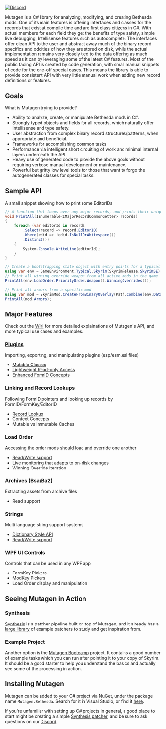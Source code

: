 [![Discord](https://discordapp.com/api/guilds/759302581448474626/widget.png)](https://discord.gg/53KMEsW)

Mutagen is a C# library for analyzing, modifying, and creating Bethesda mods. One of its main features is offering interfaces and classes for the records that exist at compile time and are first class citizens in C#. With actual members for each field they get the benefits of type safety, simple live debugging, Intellisense features such as autocomplete. The interfaces offer clean API to the user and abstract away much of the binary record specifics and oddities of how they are stored on disk, while the actual implementation remains very closely tied to the data offering as much speed as it can by leveraging some of the latest C# features. Most of the public facing API is created by code generation, with small manual snippets of code for the one-off special cases. This means the library is able to provide consistent API with very little manual work when adding new record definitions or features.

## Goals
What is Mutagen trying to provide?
- Ability to analyze, create, or manipulate Bethesda mods in C#.
- Strongly typed objects and fields for all records, which naturally offer Intellisense and type safety.
- User abstraction from complex binary record structures/patterns, when appropriate and beneficial.
- Frameworks for accomplishing common tasks
- Performance via intelligent short circuiting of work and minimal internal layers underneath the API.
- Heavy use of generated code to provide the above goals without requiring verbose manual development or maintenance.
- Powerful but gritty low level tools for those that want to forgo the autogenerated classes for special tasks.

## Sample API
A small snippet showing how to print some EditorIDs
```csharp
// A function that loops over any major records, and prints their unique EditorIDs
void PrintAll(IEnumerable<IMajorRecordCommonGetter> records)
{
    foreach (var editorId in records
        .Select(record => record.EditorID)
        .Where(edid => !edid.IsNullOrWhitespace())
        .Distinct())
    {
        System.Console.WriteLine(editorId);
    }
}

// Create a bootstrapping state object with entry points for a typical installation
using var env = GameEnvironment.Typical.Skyrim(SkyrimRelease.SkyrimSE);
// Print all winning override weapon from all active mods in the game
PrintAll(env.LoadOrder.PriorityOrder.Weapon().WinningOverrides());

// Print all armors from a specific mod
using var mod = SkyrimMod.CreateFromBinaryOverlay(Path.Combine(env.DataFolderPath, "MyMod.esp"));
PrintAll(mod.Armors);
```

## Major Features
Check out the [Wiki](https://github.com/Mutagen-Modding/Mutagen/wiki) for more detailed explainations of Mutagen's API, and more typical use cases and examples.
### [Plugins](https://github.com/Mutagen-Modding/Mutagen/wiki/Plugin-Record-Suite)
Importing, exporting, and manipulating plugins (esp/esm.esl files)
 - [Mutable Classes](https://github.com/Mutagen-Modding/Mutagen/wiki/Generated-Classes)
 - [Lightweight Read-only Access](https://github.com/Mutagen-Modding/Mutagen/wiki/Binary-Overlay)
 - [Enhanced FormID Concepts](https://github.com/Mutagen-Modding/Mutagen/wiki/ModKey%2C-FormKey%2C-FormLink)
### Linking and Record Lookups
Following FormID pointers and looking up records by FormID/FormKey/EditorID
 - [Record Lookup](https://github.com/Mutagen-Modding/Mutagen/wiki/LinkCache---Record-Lookup#querying-a-linkcache)
 - Context Concepts
 - Mutable vs Immutable Caches
### Load Order
Accessing the order mods should load and override one another
 - [Read/Write support](https://github.com/Mutagen-Modding/Mutagen/wiki/Load-Orders-and-Winning-Overrides)
 - Live monitoring that adapts to on-disk changes
 - Winning Override Iteration
### Archives (Bsa/Ba2)
Extracting assets from archive files
 - Read support
### Strings
Multi language string support systems
 - [Dictionary Style API](https://github.com/Mutagen-Modding/Mutagen/wiki/Translated-Strings#translatedstring)
 - [Read/Write support](https://github.com/Mutagen-Modding/Mutagen/wiki/Translated-Strings#stringslookupoverlay)
### WPF UI Controls
Controls that can be used in any WPF app
 - FormKey Pickers
 - ModKey Pickers
 - Load Order display and manipulation

## Seeing Mutagen in Action
### Synthesis
[Synthesis](https://github.com/Mutagen-Modding/Synthesis) is a patcher pipeline built on top of Mutagen, and it already has a [large library](https://github.com/Mutagen-Modding/Synthesis/network/dependents?package_id=UGFja2FnZS0xMzg1MjY1MjYz) of example patchers to study and get inspiration from.

### Example Project
Another option is the [Mutagen Bootcamp](https://github.com/Mutagen-Modding/MutagenBootcamp) project.  It contains a good number of example tasks which you can run after pointing it to your copy of Skyrim.  It should be a good starter to help you understand the basics and actually see some of the processing in action.

## Installing Mutagen
Mutagen can be added to your C# project via NuGet, under the package name `Mutagen.Bethesda`.  Search for it in Visual Studio, or find it [here](https://www.nuget.org/packages/Mutagen.Bethesda/).

If you're unfamiliar with setting up C# projects in general, a good place to start might be creating a simple [Synthesis patcher](https://github.com/Mutagen-Modding/Synthesis/wiki/Create-a-Patcher), and be sure to ask questions on our [Discord](https://discord.gg/53KMEsW).
